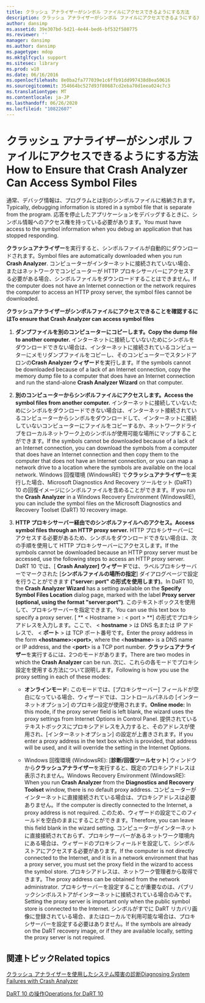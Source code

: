 ```yaml
---
title: クラッシュ アナライザーがシンボル ファイルにアクセスできるようにする方法
description: クラッシュ アナライザーがシンボル ファイルにアクセスできるようにする方法
author: dansimp
ms.assetid: 39e307bd-5d21-4e44-bed6-bf532f580775
ms.reviewer: ''
manager: dansimp
ms.author: dansimp
ms.pagetype: mdop
ms.mktglfcycl: support
ms.sitesec: library
ms.prod: w10
ms.date: 06/16/2016
ms.openlocfilehash: 8e0ba2fa777039e1c6ffb91dd997438d8ea50616
ms.sourcegitcommit: 354664bc527d93f80687cd2eba70d1eea024c7c3
ms.translationtype: MT
ms.contentlocale: ja-JP
ms.lasthandoff: 06/26/2020
ms.locfileid: "10822607"
---
```

# <span data-ttu-id="b6db6-103">クラッシュ アナライザーがシンボル ファイルにアクセスできるようにする方法</span><span class="sxs-lookup"><span data-stu-id="b6db6-103">How to Ensure that Crash Analyzer Can Access Symbol Files</span></span>


<span data-ttu-id="b6db6-104">通常、デバッグ情報は、プログラムとは別のシンボルファイルに格納されます。</span><span class="sxs-lookup"><span data-stu-id="b6db6-104">Typically, debugging information is stored in a symbol file that is separate from the program.</span></span> <span data-ttu-id="b6db6-105">応答を停止したアプリケーションをデバッグするときに、シンボル情報へのアクセス権を持っている必要があります。</span><span class="sxs-lookup"><span data-stu-id="b6db6-105">You must have access to the symbol information when you debug an application that has stopped responding.</span></span>

<span data-ttu-id="b6db6-106">**クラッシュアナライザー**を実行すると、シンボルファイルが自動的にダウンロードされます。</span><span class="sxs-lookup"><span data-stu-id="b6db6-106">Symbol files are automatically downloaded when you run **Crash Analyzer**.</span></span> <span data-ttu-id="b6db6-107">コンピューターがインターネットに接続されていない場合、またはネットワークでコンピューターが HTTP プロキシサーバーにアクセスする必要がある場合、シンボルファイルをダウンロードすることはできません。</span><span class="sxs-lookup"><span data-stu-id="b6db6-107">If the computer does not have an Internet connection or the network requires the computer to access an HTTP proxy server, the symbol files cannot be downloaded.</span></span>

**<span data-ttu-id="b6db6-108">クラッシュアナライザーがシンボルファイルにアクセスできることを確認するには</span><span class="sxs-lookup"><span data-stu-id="b6db6-108">To ensure that Crash Analyzer can access symbol files</span></span>**

1.  **<span data-ttu-id="b6db6-109">ダンプファイルを別のコンピューターにコピーします。</span><span class="sxs-lookup"><span data-stu-id="b6db6-109">Copy the dump file to another computer.</span></span>** <span data-ttu-id="b6db6-110">インターネットに接続していないためにシンボルをダウンロードできない場合は、インターネットに接続されているコンピューターにメモリダンプファイルをコピーし、そのコンピューターでスタンドアロンの**Crash Analyzer ウィザード**を実行します。</span><span class="sxs-lookup"><span data-stu-id="b6db6-110">If the symbols cannot be downloaded because of a lack of an Internet connection, copy the memory dump file to a computer that does have an Internet connection and run the stand-alone **Crash Analyzer Wizard** on that computer.</span></span>

2.  **<span data-ttu-id="b6db6-111">別のコンピューターからシンボルファイルにアクセスします。</span><span class="sxs-lookup"><span data-stu-id="b6db6-111">Access the symbol files from another computer.</span></span>** <span data-ttu-id="b6db6-112">インターネットに接続していないためにシンボルをダウンロードできない場合は、インターネット接続されているコンピューターからシンボルをダウンロードして、インターネットに接続していないコンピューターにファイルをコピーするか、ネットワークドライブをローカルネットワーク上のシンボルが使用可能な場所にマップすることができます。</span><span class="sxs-lookup"><span data-stu-id="b6db6-112">If the symbols cannot be downloaded because of a lack of an Internet connection, you can download the symbols from a computer that does have an Internet connection and then copy them to the computer that does not have an Internet connection, or you can map a network drive to a location where the symbols are available on the local network.</span></span> <span data-ttu-id="b6db6-113">Windows 回復環境 (WindowsRE) で**クラッシュアナライザー**を実行した場合、Microsoft Diagnostics And Recovery ツールセット (DaRT) 10 の回復イメージにシンボルファイルを含めることができます。</span><span class="sxs-lookup"><span data-stu-id="b6db6-113">If you run the **Crash Analyzer** in a Windows Recovery Environment (WindowsRE), you can include the symbol files on the Microsoft Diagnostics and Recovery Toolset (DaRT) 10 recovery image.</span></span>

3.  **<span data-ttu-id="b6db6-114">HTTP プロキシサーバー経由でのシンボルファイルへのアクセス。</span><span class="sxs-lookup"><span data-stu-id="b6db6-114">Access symbol files through an HTTP proxy server.</span></span>** <span data-ttu-id="b6db6-115">HTTP プロキシサーバーにアクセスする必要があるため、シンボルをダウンロードできない場合は、次の手順を使用して HTTP プロキシサーバーにアクセスします。</span><span class="sxs-lookup"><span data-stu-id="b6db6-115">If the symbols cannot be downloaded because an HTTP proxy server must be accessed, use the following steps to access an HTTP proxy server.</span></span> <span data-ttu-id="b6db6-116">DaRT 10 では、[ **Crash Analyzer] ウィザード**では、ラベルプロキシサーバーでマークされた [**シンボルファイルの場所の指定**] ダイアログページで設定を行うことができます **("server: port" の形式を使用します)**。</span><span class="sxs-lookup"><span data-stu-id="b6db6-116">In DaRT 10, the **Crash Analyzer Wizard** has a setting available on the **Specify Symbol Files Location** dialog page, marked with the label **Proxy server (optional, using the format "server:port")**.</span></span> <span data-ttu-id="b6db6-117">このテキストボックスを使用して、プロキシサーバーを指定できます。</span><span class="sxs-lookup"><span data-stu-id="b6db6-117">You can use this text box to specify a proxy server.</span></span> <span data-ttu-id="b6db6-118">[ \*\* &lt; Hostname &gt; : &lt; port &gt; \*\*] の形式でプロキシアドレスを入力します。ここで、 &lt; **hostname** &gt; は DNS 名または IP アドレスで、 &lt; **ポート** &gt; は TCP ポート番号です。</span><span class="sxs-lookup"><span data-stu-id="b6db6-118">Enter the proxy address in the form **&lt;hostname&gt;:&lt;port&gt;**, where the &lt;**hostname**&gt; is a DNS name or IP address, and the &lt;**port**&gt; is a TCP port number.</span></span> <span data-ttu-id="b6db6-119">**クラッシュアナライザー**を実行するには、2つのモードがあります。</span><span class="sxs-lookup"><span data-stu-id="b6db6-119">There are two modes in which the **Crash Analyzer** can be run.</span></span> <span data-ttu-id="b6db6-120">次に、これらの各モードでプロキシ設定を使用する方法について説明します。</span><span class="sxs-lookup"><span data-stu-id="b6db6-120">Following is how you use the proxy setting in each of these modes:</span></span>

    -   <span data-ttu-id="b6db6-121">**オンラインモード:** このモードでは、[プロキシサーバー] フィールドが空白になっている場合、ウィザードでは、コントロールパネルの [インターネットオプション] のプロキシ設定が使用されます。</span><span class="sxs-lookup"><span data-stu-id="b6db6-121">**Online mode:** In this mode, if the proxy server field is left blank, the wizard uses the proxy settings from Internet Options in Control Panel.</span></span> <span data-ttu-id="b6db6-122">提供されているテキストボックスにプロキシアドレスを入力すると、そのアドレスが使用され、[インターネットオプション] の設定が上書きされます。</span><span class="sxs-lookup"><span data-stu-id="b6db6-122">If you enter a proxy address in the text box which is provided, that address will be used, and it will override the setting in the Internet Options.</span></span>

    -   <span data-ttu-id="b6db6-123">Windows 回復環境 (WindowsRE): [**診断/回復ツールセット**] ウィンドウから**クラッシュアナライザー**を実行すると、既定のプロキシアドレスは表示されません。</span><span class="sxs-lookup"><span data-stu-id="b6db6-123">Windows Recovery Environment (WindowsRE): When you run **Crash Analyzer** from the **Diagnostics and Recovery Toolset** window, there is no default proxy address.</span></span> <span data-ttu-id="b6db6-124">コンピューターがインターネットに直接接続されている場合は、プロキシアドレスは必要ありません。</span><span class="sxs-lookup"><span data-stu-id="b6db6-124">If the computer is directly connected to the Internet, a proxy address is not required.</span></span> <span data-ttu-id="b6db6-125">このため、ウィザードの設定でこのフィールドを空白のままにすることができます。</span><span class="sxs-lookup"><span data-stu-id="b6db6-125">Therefore, you can leave this field blank in the wizard setting.</span></span> <span data-ttu-id="b6db6-126">コンピューターがインターネットに直接接続されておらず、プロキシサーバーがあるネットワーク環境内にある場合は、ウィザードのプロキシフィールドを設定して、シンボルストアにアクセスする必要があります。</span><span class="sxs-lookup"><span data-stu-id="b6db6-126">If the computer is not directly connected to the Internet, and it is in a network environment that has a proxy server, you must set the proxy field in the wizard to access the symbol store.</span></span> <span data-ttu-id="b6db6-127">プロキシアドレスは、ネットワーク管理者から取得できます。</span><span class="sxs-lookup"><span data-stu-id="b6db6-127">The proxy address can be obtained from the network administrator.</span></span> <span data-ttu-id="b6db6-128">プロキシサーバーを設定することが重要なのは、パブリックシンボルストアがインターネットに接続されている場合のみです。</span><span class="sxs-lookup"><span data-stu-id="b6db6-128">Setting the proxy server is important only when the public symbol store is connected to the Internet.</span></span> <span data-ttu-id="b6db6-129">シンボルがすでに DaRT リカバリ画像に登録されている場合、またはローカルで利用可能な場合は、プロキシサーバーを設定する必要はありません。</span><span class="sxs-lookup"><span data-stu-id="b6db6-129">If the symbols are already on the DaRT recovery image, or if they are available locally, setting the proxy server is not required.</span></span>

## <span data-ttu-id="b6db6-130">関連トピック</span><span class="sxs-lookup"><span data-stu-id="b6db6-130">Related topics</span></span>


[<span data-ttu-id="b6db6-131">クラッシュ アナライザーを使用したシステム障害の診断</span><span class="sxs-lookup"><span data-stu-id="b6db6-131">Diagnosing System Failures with Crash Analyzer</span></span>](diagnosing-system-failures-with-crash-analyzer-dart-10.md)

[<span data-ttu-id="b6db6-132">DaRT 10 の操作</span><span class="sxs-lookup"><span data-stu-id="b6db6-132">Operations for DaRT 10</span></span>](operations-for-dart-10.md)

 

 






